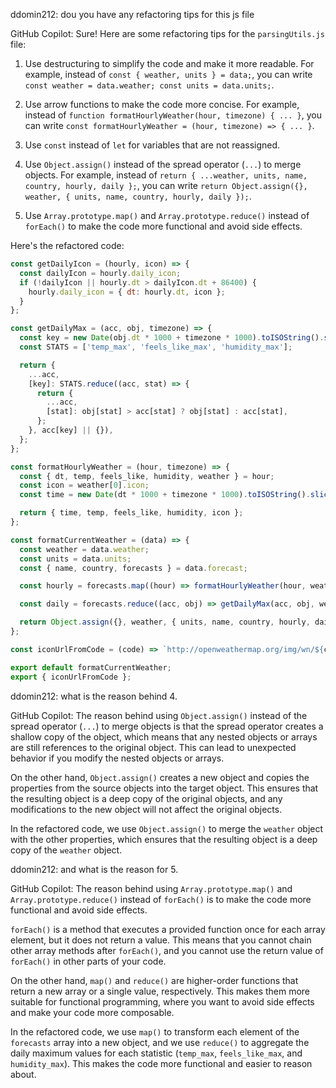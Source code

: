ddomin212: dou you have any refactoring tips for this js file

GitHub Copilot: Sure! Here are some refactoring tips for the `parsingUtils.js` file:

1. Use destructuring to simplify the code and make it more readable. For example, instead of `const { weather, units } = data;`, you can write `const weather = data.weather; const units = data.units;`.

2. Use arrow functions to make the code more concise. For example, instead of `function formatHourlyWeather(hour, timezone) { ... }`, you can write `const formatHourlyWeather = (hour, timezone) => { ... }`.

3. Use `const` instead of `let` for variables that are not reassigned.

4. Use `Object.assign()` instead of the spread operator (`...`) to merge objects. For example, instead of `return { ...weather, units, name, country, hourly, daily };`, you can write `return Object.assign({}, weather, { units, name, country, hourly, daily });`.

5. Use `Array.prototype.map()` and `Array.prototype.reduce()` instead of `forEach()` to make the code more functional and avoid side effects.

Here's the refactored code:

```javascript
const getDailyIcon = (hourly, icon) => {
  const dailyIcon = hourly.daily_icon;
  if (!dailyIcon || hourly.dt > dailyIcon.dt + 86400) {
    hourly.daily_icon = { dt: hourly.dt, icon };
  }
};

const getDailyMax = (acc, obj, timezone) => {
  const key = new Date(obj.dt * 1000 + timezone * 1000).toISOString().slice(0, 10);
  const STATS = ['temp_max', 'feels_like_max', 'humidity_max'];

  return {
    ...acc,
    [key]: STATS.reduce((acc, stat) => {
      return {
        ...acc,
        [stat]: obj[stat] > acc[stat] ? obj[stat] : acc[stat],
      };
    }, acc[key] || {}),
  };
};

const formatHourlyWeather = (hour, timezone) => {
  const { dt, temp, feels_like, humidity, weather } = hour;
  const icon = weather[0].icon;
  const time = new Date(dt * 1000 + timezone * 1000).toISOString().slice(11, 16);

  return { time, temp, feels_like, humidity, icon };
};

const formatCurrentWeather = (data) => {
  const weather = data.weather;
  const units = data.units;
  const { name, country, forecasts } = data.forecast;

  const hourly = forecasts.map((hour) => formatHourlyWeather(hour, weather.timezone));

  const daily = forecasts.reduce((acc, obj) => getDailyMax(acc, obj, weather.timezone), {});

  return Object.assign({}, weather, { units, name, country, hourly, daily });
};

const iconUrlFromCode = (code) => `http://openweathermap.org/img/wn/${code}@2x.png`;

export default formatCurrentWeather;
export { iconUrlFromCode };
```

ddomin212: what is the reason behind 4.

GitHub Copilot: The reason behind using `Object.assign()` instead of the spread operator (`...`) to merge objects is that the spread operator creates a shallow copy of the object, which means that any nested objects or arrays are still references to the original object. This can lead to unexpected behavior if you modify the nested objects or arrays.

On the other hand, `Object.assign()` creates a new object and copies the properties from the source objects into the target object. This ensures that the resulting object is a deep copy of the original objects, and any modifications to the new object will not affect the original objects.

In the refactored code, we use `Object.assign()` to merge the `weather` object with the other properties, which ensures that the resulting object is a deep copy of the `weather` object.

ddomin212: and what is the reason for 5.

GitHub Copilot: The reason behind using `Array.prototype.map()` and `Array.prototype.reduce()` instead of `forEach()` is to make the code more functional and avoid side effects.

`forEach()` is a method that executes a provided function once for each array element, but it does not return a value. This means that you cannot chain other array methods after `forEach()`, and you cannot use the return value of `forEach()` in other parts of your code.

On the other hand, `map()` and `reduce()` are higher-order functions that return a new array or a single value, respectively. This makes them more suitable for functional programming, where you want to avoid side effects and make your code more composable.

In the refactored code, we use `map()` to transform each element of the `forecasts` array into a new object, and we use `reduce()` to aggregate the daily maximum values for each statistic (`temp_max`, `feels_like_max`, and `humidity_max`). This makes the code more functional and easier to reason about.